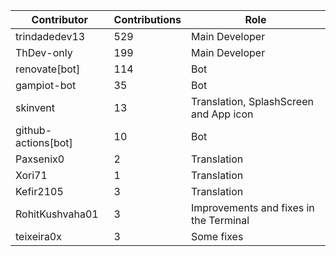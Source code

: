 | Contributor | Contributions | Role |
| ------------ | -------------- | ---- |
| trindadedev13 | 529 | Main Developer |
| ThDev-only | 199 | Main Developer |
| renovate[bot] | 114 | Bot |
| gampiot-bot | 35 | Bot |
| skinvent | 13 | Translation, SplashScreen and App icon |
| github-actions[bot] | 10 | Bot |
| Paxsenix0 | 2 | Translation |
| Xori71 | 1 | Translation |
| Kefir2105 | 3 | Translation |
| RohitKushvaha01 | 3 | Improvements and fixes in the Terminal |
| teixeira0x | 3 | Some fixes |
